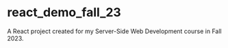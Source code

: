 # react_demo_fall_23
 A React project created for my Server-Side Web Development course in Fall 2023.
